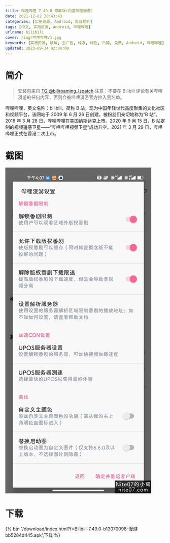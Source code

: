 ```yaml
---
title: 哔哩哔哩 7.49.0 修改版(内置哔哩漫游)
date: 2021-12-02 20:43:43
categories: [实用资源, Android, 影音视听]
tags: [中文, 实用资源, Android, 哔哩哔哩]
urlname: bilibili
cover: /img/哔哩哔哩/1.jpg
keywords: [实用资源, 破解, 去广告, 纯净, 绿色, 白嫖, 免费, Android, 哔哩哔哩]
updated: 2023-09-24 02:00:00
---
```


# 简介

> 安装包来自 [TG @biliroaming_lspatch](https://t.me/biliroaming_lspatch)
> 注意：不要在 Bilibili 评论有关哔哩漫游的任何内容，否则会被哔哩漫游官方拉入黑名单。

哔哩哔哩，英文名称：bilibili，简称 B 站，现为中国年轻世代高度聚集的文化社区和视频平台，该网站于 2009 年 6 月 26 日创建，被粉丝们亲切地称为“B 站”。2018 年 3 月 28 日，哔哩哔哩在美国纳斯达克上市。2020 年 9 月 15 日，B 站定制的视频遥感卫星——“哔哩哔哩视频卫星”成功升空。2021 年 3 月 29 日，哔哩哔哩正式在香港二次上市。

# 截图

![](/img/哔哩哔哩/2.jpg)

# 下载

{% btn '/download/index.html?f=Bilibili-7.49.0-b13070098-漫游bb5284d445.apk',下载 %}
